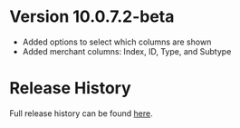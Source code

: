 # Version 10.0.7.2-beta

* Added options to select which columns are shown
* Added merchant columns: Index, ID, Type, and Subtype

# Release History

Full release history can be found [here](https://github.com/kstange/MerchantPlus/wiki/Release-Notes).

